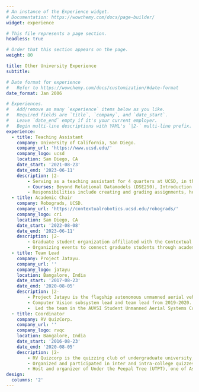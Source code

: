 ```yaml
---
# An instance of the Experience widget.
# Documentation: https://wowchemy.com/docs/page-builder/
widget: experience

# This file represents a page section.
headless: true

# Order that this section appears on the page.
weight: 80

title: Other University Experience
subtitle:

# Date format for experience
#   Refer to https://wowchemy.com/docs/customization/#date-format
date_format: Jan 2006

# Experiences.
#   Add/remove as many `experience` items below as you like.
#   Required fields are `title`, `company`, and `date_start`.
#   Leave `date_end` empty if it's your current employer.
#   Begin multi-line descriptions with YAML's `|2-` multi-line prefix.
experience:
  - title: Teaching Assistant
    company: University of California, San Diego.
    company_url: 'https://www.ucsd.edu/'
    company_logo: ucsd
    location: San Diego, CA
    date_start: '2021-08-23'
    date_end: '2023-06-11'
    description: |2-
        - Serving as a teaching assistant for 4 quarters at UCSD, in the CSE department and Psychology department. 
        - Courses: Beyond Relational Datamodels (DSE250), Introduction to Statistics (PSYC60) and Computer Vision I (CSE252A)
        - Responsibilities include creating and grading assignments, holding office hours, clarifying questions, setting final exams. 
  - title: Academic Chair
    company: Robograds, UCSD.
    company_url: 'https://contextualrobotics.ucsd.edu/robograds/'
    company_logo: cri
    location: San Diego, CA
    date_start: '2022-08-08'
    date_end: '2023-06-11'
    description: |2-
        - Graduate student organization affiliated with the Contextual Robotics Institute (CRI) at UC San Diego. 
        - Organizing events to connect graduate students through academic, professional, and social events to foster a stronger and more inclusive robotics community at UCSD
  - title: Team Lead
    company: Project Jatayu.
    company_url: ''
    company_logo: jatayu
    location: Bangalore, India
    date_start: '2017-08-23'
    date_end: '2020-08-05'
    description: |2-
        - Project Jatayu is the flagship autonomous unmanned aerial vehicle (UAV) team of undergraduate university, RVCE 
        - Computer Vision subsystem lead and team lead from 2019-2020.
        -  Led the team in the AUVSI Student Unmanned Aerial Systems Competition 2019 (SUAS 2019), Maryland, USA 
  - title: Coordinator
    company: RV QuizCorp.
    company_url: ''
    company_logo: rvqc
    location: Bangalore, India
    date_start: '2016-08-23'
    date_end: '2020-08-05'
    description: |2-
        - RV Quizcorp is the quizzing club of undergraduate university, RVCE 
        - Organized and participated in inter and intra-college quizzes with 100 participants
        - Host and organizer of Under the Peepal Tree (UTPT), one of Asias largest quiz festivals, in 2018, 2019 and 2020
design:
  columns: '2'
---
```

